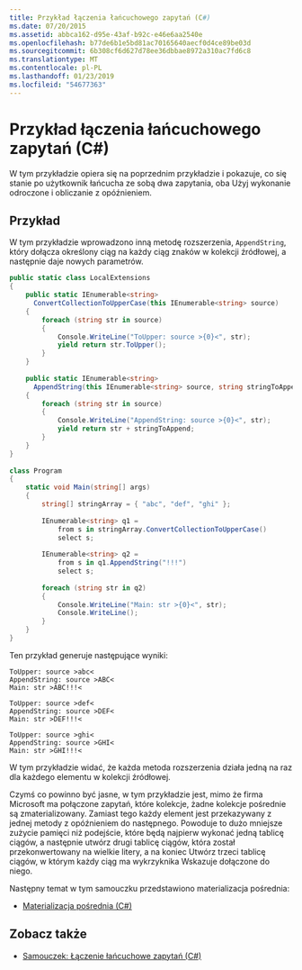 ```yaml
---
title: Przykład łączenia łańcuchowego zapytań (C#)
ms.date: 07/20/2015
ms.assetid: abbca162-d95e-43af-b92c-e46e6aa2540e
ms.openlocfilehash: b77de6b1e5bd81ac70165640aecf0d4ce89be03d
ms.sourcegitcommit: 6b308cf6d627d78ee36dbbae8972a310ac7fd6c8
ms.translationtype: MT
ms.contentlocale: pl-PL
ms.lasthandoff: 01/23/2019
ms.locfileid: "54677363"
---
```

# <a name="chaining-queries-example-c"></a>Przykład łączenia łańcuchowego zapytań (C#)
W tym przykładzie opiera się na poprzednim przykładzie i pokazuje, co się stanie po użytkownik łańcucha ze sobą dwa zapytania, oba Użyj wykonanie odroczone i obliczanie z opóźnieniem.  
  
## <a name="example"></a>Przykład  
 W tym przykładzie wprowadzono inną metodę rozszerzenia, `AppendString`, który dołącza określony ciąg na każdy ciąg znaków w kolekcji źródłowej, a następnie daje nowych parametrów.  
  
```csharp  
public static class LocalExtensions  
{  
    public static IEnumerable<string>  
      ConvertCollectionToUpperCase(this IEnumerable<string> source)  
    {  
        foreach (string str in source)  
        {  
            Console.WriteLine("ToUpper: source >{0}<", str);  
            yield return str.ToUpper();  
        }  
    }  
  
    public static IEnumerable<string>  
      AppendString(this IEnumerable<string> source, string stringToAppend)  
    {  
        foreach (string str in source)  
        {  
            Console.WriteLine("AppendString: source >{0}<", str);  
            yield return str + stringToAppend;  
        }  
    }  
}  
  
class Program  
{  
    static void Main(string[] args)  
    {  
        string[] stringArray = { "abc", "def", "ghi" };  
  
        IEnumerable<string> q1 =  
            from s in stringArray.ConvertCollectionToUpperCase()  
            select s;  
  
        IEnumerable<string> q2 =  
            from s in q1.AppendString("!!!")  
            select s;  
  
        foreach (string str in q2)  
        {  
            Console.WriteLine("Main: str >{0}<", str);  
            Console.WriteLine();  
        }  
    }  
}  
```  
  
 Ten przykład generuje następujące wyniki:  
  
```  
ToUpper: source >abc<  
AppendString: source >ABC<  
Main: str >ABC!!!<  
  
ToUpper: source >def<  
AppendString: source >DEF<  
Main: str >DEF!!!<  
  
ToUpper: source >ghi<  
AppendString: source >GHI<  
Main: str >GHI!!!<  
```  
  
 W tym przykładzie widać, że każda metoda rozszerzenia działa jedną na raz dla każdego elementu w kolekcji źródłowej.  
  
 Czymś co powinno być jasne, w tym przykładzie jest, mimo że firma Microsoft ma połączone zapytań, które kolekcje, żadne kolekcje pośrednie są zmaterializowany. Zamiast tego każdy element jest przekazywany z jednej metody z opóźnieniem do następnego. Powoduje to dużo mniejsze zużycie pamięci niż podejście, które będą najpierw wykonać jedną tablicę ciągów, a następnie utwórz drugi tablicę ciągów, która został przekonwertowany na wielkie litery, a na koniec Utwórz trzeci tablicę ciągów, w którym każdy ciąg ma wykrzyknika Wskazuje dołączone do niego.  
  
 Następny temat w tym samouczku przedstawiono materializacja pośrednia:  
  
-   [Materializacja pośrednia (C#)](../../../../csharp/programming-guide/concepts/linq/intermediate-materialization.md)  
  
## <a name="see-also"></a>Zobacz także

- [Samouczek: Łączenie łańcuchowe zapytań (C#)](../../../../csharp/programming-guide/concepts/linq/tutorial-chaining-queries-together.md)
